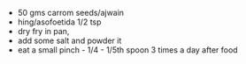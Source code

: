- 50 gms carrom seeds/ajwain
- hing/asofoetida 1/2 tsp
- dry fry in pan,
- add some salt and powder it
- eat a small pinch - 1/4 - 1/5th spoon 3 times a day after food


